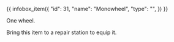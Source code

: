 {{ infobox_item({
	"id": 31,
	"name": "Monowheel",
	"type": "",
}) }}

One wheel.

Bring this item to a repair station to equip it.